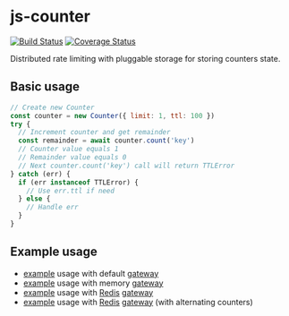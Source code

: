 # js-counter

[![Build Status](https://travis-ci.com/da440dil/js-counter.svg?branch=master)](https://travis-ci.com/da440dil/js-counter)
[![Coverage Status](https://coveralls.io/repos/github/da440dil/js-counter/badge.svg?branch=master)](https://coveralls.io/github/da440dil/js-counter?branch=master)

Distributed rate limiting with pluggable storage for storing counters state.

## Basic usage

```javascript
// Create new Counter
const counter = new Counter({ limit: 1, ttl: 100 })
try {
  // Increment counter and get remainder
  const remainder = await counter.count('key')
  // Counter value equals 1
  // Remainder value equals 0
  // Next counter.count('key') call will return TTLError
} catch (err) {
  if (err instanceof TTLError) {
    // Use err.ttl if need
  } else {
    // Handle err
  }
}
```

## Example usage

- [example](./src/examples/counter-gateway-default.ts) usage with default [gateway](./src/gateway/memory/gateway.ts)
- [example](./src/examples/counter-gateway-memory.ts) usage with memory [gateway](./src/gateway/memory/gateway.ts)
- [example](./src/examples/counter-gateway-redis.ts) usage with [Redis](https://redis.io/) [gateway](./src/gateway/redis/gateway.ts)
- [example](./src/examples/counter-gateway-redis-2.ts) usage with [Redis](https://redis.io/) [gateway](./src/gateway/redis/gateway.ts) (with alternating counters)